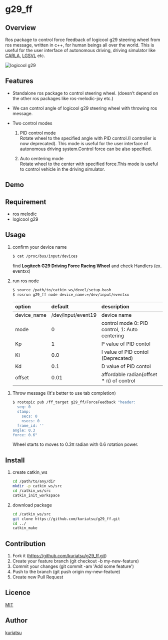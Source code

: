 g29_ff
====

## Overview
Ros package to control force feedback of logicool g29 steering wheel from ros message, written in c++, for human beings all over the world.
This is useful for the user interface of autonomous driving, driving simulator like [CARLA](https://carla.org/), [LGSVL](https://www.lgsvlsimulator.com/) etc.

![logicool g29](https://github.com/kuriatsu/g29_ff/blob/image/images/logicoolg29.png)

## Features
* Standalone ros package to control steering wheel. (doesn't depend on the other ros packages like ros-melodic-joy etc.)

* We can control angle of logicool g29 steering wheel with throwing ros message.

* Two control modes
    1. PID control mode  
        Rotate wheel to the specified angle with PID control.(I controller is now deprecated). This mode is useful for the user interface of autonomous driving system.Control force can be also specified.

    1. Auto centering mode  
        Rotate wheel to the center with  specified force.This mode is useful to control vehicle in the driving simulator.

## Demo

## Requirement
* ros melodic
* logicool g29

## Usage
1. confirm your device name
    ```bash
    $ cat /proc/bus/input/devices
    ```
    find **Logitech G29 Driving Force Racing Wheel** and check Handlers (ex. eventxx)

1. run ros node
    ```bash
    $ source /path/to/catkin_ws/devel/setup.bash
    $ rosrun g29_ff node device_name:=/dev/input/eventxx
    ```
    |option|default|description|
    |:--|:--|:--|
    |device_name|/dev/input/event19|device name|
    |mode|0|control mode 0: PID control, 1: Auto centering
    |Kp|1|P value of PID contol|
    |Ki|0.0|I value of PID contol (Deprecated)|
    |Kd|0.1|D value of PID contol|
    |offset|0.01|affordable radian(offset * &pi;) of control|

1. Throw message (It's better to use tab completion)  
    ```bash
    $ rostopic pub /ff_target g29_ff/ForceFeedback "header:
      seq: 0
      stamp:
        secs: 0
        nsecs: 0
      frame_id: ''
    angle: 0.3
    force: 0.6"
    ```
    Wheel starts to moves to 0.3&pi; radian with 0.6 rotation power.

## Install
1. create catkin_ws
    ```bash
    cd /path/to/any/dir
    mkdir -p catkin_ws/src
    cd /catkin_ws/src
    catkin_init_workspace
    ```
1. download package
    ```bash
    cd /catkin_ws/src
    git clone https://github.com/kuriatsu/g29_ff.git
    cd ../
    catkin_make
    ```

## Contribution
1. Fork it (https://github.com/kuriatsu/g29_ff.git)
1. Create your feature branch (git checkout -b my-new-feature)
1. Commit your changes (git commit -am 'Add some feature')
1. Push to the branch (git push origin my-new-feature)
1. Create new Pull Request

## Licence

[MIT](https://github.com/tcnksm/tool/blob/master/LICENCE)

## Author

[kuriatsu](https://github.com/kuriatsu)
